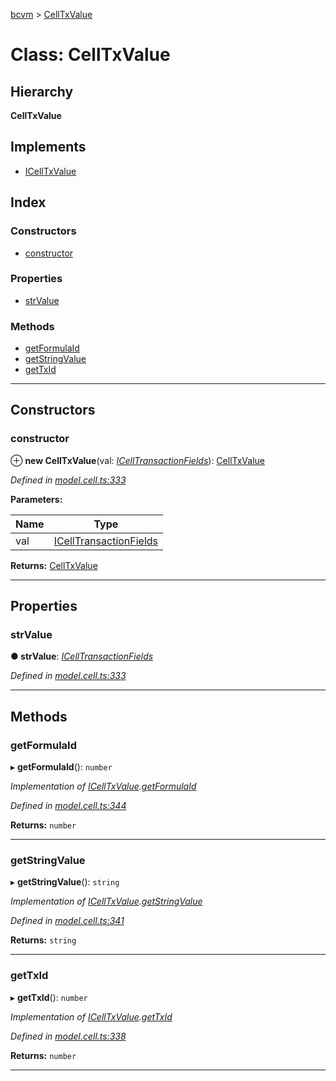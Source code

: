 [bcvm](../README.md) > [CellTxValue](../classes/celltxvalue.md)

# Class: CellTxValue

## Hierarchy

**CellTxValue**

## Implements

* [ICellTxValue](../interfaces/icelltxvalue.md)

## Index

### Constructors

* [constructor](celltxvalue.md#constructor)

### Properties

* [strValue](celltxvalue.md#strvalue)

### Methods

* [getFormulaId](celltxvalue.md#getformulaid)
* [getStringValue](celltxvalue.md#getstringvalue)
* [getTxId](celltxvalue.md#gettxid)

---

## Constructors

<a id="constructor"></a>

###  constructor

⊕ **new CellTxValue**(val: *[ICellTransactionFields](../interfaces/icelltransactionfields.md)*): [CellTxValue](celltxvalue.md)

*Defined in [model.cell.ts:333](https://github.com/boardwalktech/Boardwalk-Client-Virtual-Machine-JS/blob/bd51c2e/typescript/src/model.cell.ts#L333)*

**Parameters:**

| Name | Type |
| ------ | ------ |
| val | [ICellTransactionFields](../interfaces/icelltransactionfields.md) |

**Returns:** [CellTxValue](celltxvalue.md)

___

## Properties

<a id="strvalue"></a>

###  strValue

**● strValue**: *[ICellTransactionFields](../interfaces/icelltransactionfields.md)*

*Defined in [model.cell.ts:333](https://github.com/boardwalktech/Boardwalk-Client-Virtual-Machine-JS/blob/bd51c2e/typescript/src/model.cell.ts#L333)*

___

## Methods

<a id="getformulaid"></a>

###  getFormulaId

▸ **getFormulaId**(): `number`

*Implementation of [ICellTxValue](../interfaces/icelltxvalue.md).[getFormulaId](../interfaces/icelltxvalue.md#getformulaid)*

*Defined in [model.cell.ts:344](https://github.com/boardwalktech/Boardwalk-Client-Virtual-Machine-JS/blob/bd51c2e/typescript/src/model.cell.ts#L344)*

**Returns:** `number`

___
<a id="getstringvalue"></a>

###  getStringValue

▸ **getStringValue**(): `string`

*Implementation of [ICellTxValue](../interfaces/icelltxvalue.md).[getStringValue](../interfaces/icelltxvalue.md#getstringvalue)*

*Defined in [model.cell.ts:341](https://github.com/boardwalktech/Boardwalk-Client-Virtual-Machine-JS/blob/bd51c2e/typescript/src/model.cell.ts#L341)*

**Returns:** `string`

___
<a id="gettxid"></a>

###  getTxId

▸ **getTxId**(): `number`

*Implementation of [ICellTxValue](../interfaces/icelltxvalue.md).[getTxId](../interfaces/icelltxvalue.md#gettxid)*

*Defined in [model.cell.ts:338](https://github.com/boardwalktech/Boardwalk-Client-Virtual-Machine-JS/blob/bd51c2e/typescript/src/model.cell.ts#L338)*

**Returns:** `number`

___

